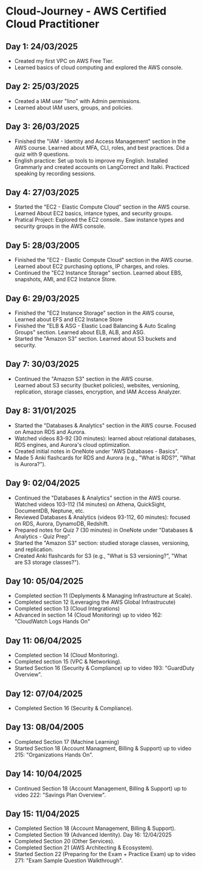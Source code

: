 # Cloud-Journey - AWS Certified Cloud Practitioner
## Day 1: 24/03/2025
- Created my first VPC on AWS Free Tier.
- Learned basics of cloud computing and explored the AWS console.
## Day 2: 25/03/2025
- Created a IAM user "lino" with Admin permissions.
- Learned about IAM users, groups, and policies.
## Day 3: 26/03/2025
- Finished the "IAM - Identity and Access Management" section in the AWS course.
  Learned about MFA, CLI, roles, and best practices. Did a quiz with 9 questions.
- English practice: Set up tools to improve my English.
  Installed Grammarly and created accounts on LangCorrect and Italki. Practiced speaking by recording sessions.
## Day 4: 27/03/2025
- Started the "EC2 - Elastic Compute Cloud" section in the AWS course.
  Learned About EC2 basics, intance types, and security groups.
- Pratical Project: Explored the EC2 console..
  Saw instance types and security groups in the AWS console.
## Day 5: 28/03/2005
- Finished the "EC2 - Elastic Compute Cloud" section in the AWS course.
  Learned about EC2 purchasing options, IP charges, and roles.
- Continued the "EC2 Instance Storage" section.
  Learned about EBS, snapshots, AMI, and EC2 Instance Store.
## Day 6: 29/03/2025
- Finished the "EC2 Instance Storage" section in the AWS course,
Learned about EFS and EC2 Instance Store
- Finished the "ELB & ASG - Elastic Load Balancing & Auto Scaling Groups" section.
Learned about ELB, ALB, and ASG.
- Started the "Amazon S3" section.
Learned about S3 buckets and security.
## Day 7: 30/03/2025
- Continued the "Amazon S3" section in the AWS course.  
  Learned about S3 security (bucket policies), websites, versioning, replication, storage classes, encryption, and IAM Access Analyzer.
## Day 8: 31/01/2025
- Started the "Databases & Analytics" section in the AWS course. Focused on Amazon RDS and Aurora.
- Watched videos 83-92 (30 minutes): learned about relational databases, RDS engines, and Aurora's cloud optimization.
- Created initial notes in OneNote under "AWS Databases - Basics".
- Made 5 Anki flashcards for RDS and Aurora (e.g., "What is RDS?", "What is Aurora?").
## Day 9: 02/04/2025
- Continued the "Databases & Analytics" section in the AWS course. Watched videos 103-112 (14 minutes) on Athena, QuickSight, DocumentDB, Neptune, etc.
- Reviewed Databases & Analytics (videos 93-112, 60 minutes): focused on RDS, Aurora, DynamoDB, Redshift.
- Prepared notes for Quiz 7 (30 minutes) in OneNote under "Databases & Analytics - Quiz Prep".
- Started the "Amazon S3" section: studied storage classes, versioning, and replication.
- Created Anki flashcards for S3 (e.g., "What is S3 versioning?", "What are S3 storage classes?").
## Day 10: 05/04/2025
- Completed section 11 (Deplyments & Managing Infrastructure at Scale).
- Completed section 12 (Leveraging the AWS Global Infrastrucute)
- Completed section 13 (Cloud Integrations)
- Advanced in section 14 (Cloud Monitoring) up to video 162: "CloudWatch Logs Hands On"
## Day 11: 06/04/2025
- Completed section 14 (Cloud Monitoring).
- Completed section 15 (VPC & Networking).
- Started Section 16 (Security & Compliance) up to video 193: "GuardDuty Overview".
## Day 12: 07/04/2025
- Completed Section 16 (Security & Compliance).
## Day 13: 08/04/2005
- Completed Section 17 (Machine Learning)
- Started Section 18 (Account Managment, Billing & Support) up to video 215: "Organizations Hands On".
## Day 14: 10/04/2025
- Continued Section 18 (Account Management, Billing & Support) up to video 222: "Savings Plan Overview".
## Day 15: 11/04/2025
- Completed Section 18 (Account Management, Billing & Support).
- Completed Section 19 (Advanced Identity).
Day 16: 12/04/2025
- Completed Section 20 (Other Services).
- Completed Section 21 (AWS Architecting & Ecosystem).
- Started Section 22 (Preparing for the Exam + Practice Exam) up to video 271: "Exam Sample Question Walkthrough".

